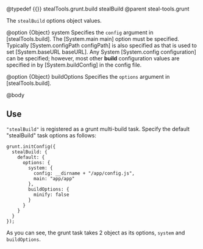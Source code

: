 @typedef {{}} stealTools.grunt.build stealBuild
@parent steal-tools.grunt 

The `stealBuild` options object values.

@option {Object} system Specifies the `config` argument in
[stealTools.build]. The [System.main main] option must be specified. Typically
[System.configPath configPath] is also specified as that is used to set 
[System.baseURL baseURL].  Any System [System.config configuration] can be specified; however,
most other __build__ configuration values are specified in
by [System.buildConfig] in the config file.

@option {Object} buildOptions Specifies the `options` argument in [stealTools.build].


@body

## Use

`"stealBuild"` is registered as a grunt multi-build task. Specify the
default "stealBuild" task options as follows:

    grunt.initConfig({
      stealBuild: {
        default: {
          options: {
            system: {
              config: __dirname + "/app/config.js",
              main: "app/app"
            },
            buildOptions: {
              minify: false
            }
          }
        }
      }
    });

As you can see, the grunt task takes 2 object as its options, `system` and `buildOptions`.

